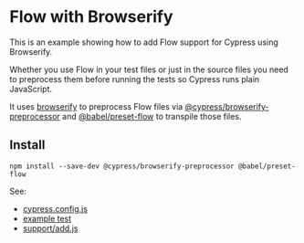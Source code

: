 # Flow with Browserify

This is an example showing how to add Flow support for Cypress using Browserify.

Whether you use Flow in your test files or just in the source files you need to preprocess them before running the tests so Cypress runs plain JavaScript.

It uses [browserify](http://browserify.org/) to preprocess Flow files
via [@cypress/browserify-preprocessor](https://github.com/cypress-io/cypress-browserify-preprocessor)
and [@babel/preset-flow](https://github.com/babel/babel/tree/master/packages/babel-preset-flow) to transpile those files.

## Install
`npm install --save-dev @cypress/browserify-preprocessor @babel/preset-flow`

See:
- [cypress.config.js](cypress.config.js)
- [example test](cypress/e2e/spec.cy.js)
- [support/add.js](cypress/support/add.js)
